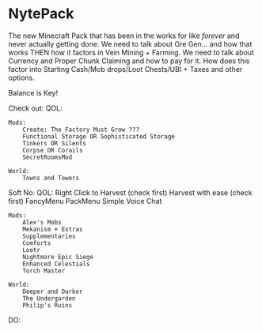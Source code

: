 # NytePack
The new Minecraft Pack that has been in the works for like *forever* and never actually getting done.
We need to talk about Ore Gen... and how that works THEN how it factors in Vein Mining + Farming. 
We need to talk about Currency and Proper Chunk Claiming and how to pay for it. How does this factor into Starting Cash/Mob drops/Loot Chests/UBI + Taxes and other options.

Balance is Key!

Check out:
    QOL:

    Mods:
        Create: The Factory Must Grow ???
        Functional Storage OR Sophisticated Storage
        Tinkers OR Silents
        Corpse OR Corails
        SecretRoomsMod
    
    World:
        Towns and Towers

Soft No:
    QOL:
        Right Click to Harvest (check first)
        Harvest with ease (check first)
        FancyMenu
        PackMenu
        Simple Voice Chat

    Mods:
        Alex's Mobs
        Mekanism + Extras
        Supplementaries
        Comforts
        Lootr
        Nightmare Epic Siege
        Enhanced Celestials
        Torch Master

    World:
        Deeper and Darker
        The Undergarden
        Philip's Ruins

DO: